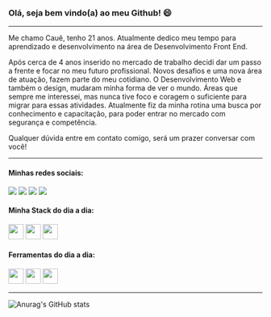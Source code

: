 ### Olá, seja bem vindo(a) ao meu Github! 😄

----

Me chamo Cauê, tenho 21 anos. Atualmente dedico meu tempo para aprendizado e desenvolvimento na área de Desenvolvimento Front End.

Após cerca de 4 anos inserido no mercado de trabalho decidi dar um passo a frente e focar no meu futuro profissional. Novos desafios e uma nova área de atuação, fazem parte do meu cotidiano. O Desenvolvimento Web e também o design, mudaram minha forma de ver o mundo. Áreas que sempre me interessei, mas nunca tive foco e coragem o suficiente para migrar para essas atividades. Atualmente fiz da minha rotina uma busca por conhecimento e capacitação, para poder entrar no mercado com segurança e competência.

Qualquer dúvida entre em contato comigo, será um prazer conversar com você!

----

#### Minhas redes sociais:
<div> 
  <a href="https://www.linkedin.com/in/cauê-netto-a40590265/" target="_blank"><img src="https://img.shields.io/badge/-LinkedIn-%230077B5?style=for-the-badge&logo=linkedin&logoColor=white" target="_blank"></a> 
   <a href = "mailto:caue.netto123@gmail.com"><img src="https://img.shields.io/badge/-Gmail-%23333?style=for-the-badge&logo=gmail&logoColor=white" target="_blank"></a>
  <a href="https://instagram.com/caue_netto/" target="_blank"><img src="https://img.shields.io/badge/-Instagram-%23E4405F?style=for-the-badge&logo=instagram&logoColor=white" target="_blank"></a>
 	<a href="https://www.twitch.tv/anzolzada" target="_blank"><img src="https://img.shields.io/badge/Twitch-9146FF?style=for-the-badge&logo=twitch&logoColor=white" target="_blank"></a>
</div>


#### Minha Stack do dia a dia:
<div>
    <img height="30em" src="https://img.shields.io/badge/HTML5-E34F26?style=for-the-badge&logo=html5&logoColor=white">
    <img height="30em" src="https://img.shields.io/badge/CSS3-1572B6?style=for-the-badge&logo=css3&logoColor=white">
    <img height="30em" src="https://img.shields.io/badge/JavaScript-F7DF1E?style=for-the-badge&logo=javascript&logoColor=white">
</div>


#### Ferramentas do dia a dia:
<div>
  <img height="30em" src="https://img.shields.io/badge/notion-20232A?style=for-the-badge&logo=notion&logoColor=white">
  <img height="30em" src="https://img.shields.io/badge/Visual_Studio_Code-0078D4?style=for-the-badge&logo=visual%20studio%20code&logoColor=white">
  <img height="30em" src="https://img.shields.io/badge/Figma-F24E1E?style=for-the-badge&logo=figma&logoColor=white"
</div>

----

![Anurag's GitHub stats](https://github-readme-stats.vercel.app/api?username=nettocaue&show_icons=true&theme=radical)
